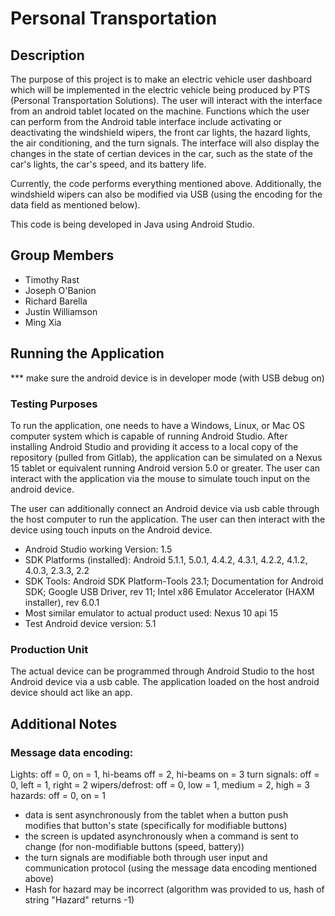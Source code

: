 Personal Transportation
=======

Description
-----------

The purpose of this project is to make an electric vehicle user dashboard which 
will be implemented in the electric vehicle being produced by PTS (Personal 
Transportation Solutions). The user will interact with the interface from an 
android tablet located on the machine. Functions which the user can perform from
the Android table interface include activating or deactivating the windshield 
wipers, the front car lights, the hazard lights, the air conditioning, and the 
turn signals. The interface will also display the changes in the state of 
certian devices in the car, such as the state of the car's lights, the car's 
speed, and its battery life.

Currently, the code performs everything mentioned above. Additionally, the 
windshield wipers can also be modified via USB (using the encoding for the data
field as mentioned below).

This code is being developed in Java using Android Studio.

Group Members
-----------

* Timothy Rast
* Joseph O'Banion
* Richard Barella
* Justin Williamson
* Ming Xia

Running the Application
-----------
*** make sure the android device is in developer mode (with USB debug on)

### Testing Purposes

To run the application, one needs to have a Windows, Linux, or Mac OS computer 
system which is capable of running Android Studio. After installing 
Android Studio and providing it access to a local copy of the repository (pulled
from Gitlab), the application can be simulated on a Nexus 15 tablet or 
equivalent running Android version 5.0 or greater. The user can interact with 
the application via the mouse to simulate touch input on the android device.

The user can additionally connect an Android device via usb cable through the 
host computer to run the application. The user can then interact with the device 
using touch inputs on the Android device.

* Android Studio working Version: 1.5
* SDK Platforms (installed): Android 5.1.1, 5.0.1, 4.4.2, 4.3.1, 4.2.2, 4.1.2, 4.0.3, 2.3.3, 2.2
* SDK Tools: Android SDK Platform-Tools 23.1; Documentation for Android SDK; Google USB Driver, rev 11; Intel x86 Emulator Accelerator (HAXM installer), rev 6.0.1
* Most similar emulator to actual product used: Nexus 10 api 15
* Test Android device version: 5.1

### Production Unit

The actual device can be programmed through Android Studio to the host Android 
device via a usb cable. The application loaded on the host android device 
should act like an app. 

Additional Notes
-----------

### Message data encoding:


Lights: off = 0, on = 1, hi-beams off = 2, hi-beams on = 3
turn signals: off = 0, left = 1, right = 2
wipers/defrost: off = 0, low = 1, medium = 2, high = 3
hazards: off = 0, on = 1

- data is sent asynchronously from the tablet when a button push modifies that button's state (specifically for modifiable buttons)
- the screen is updated asynchronously when a command is sent to change (for non-modifiable buttons (speed, battery))
- the turn signals are modifiable both through user input and communication protocol (using the message data encoding mentioned above)
- Hash for hazard may be incorrect (algorithm was provided to us, hash of string "Hazard" returns -1)
